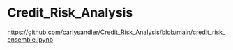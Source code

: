 # Credit_Risk_Analysis

https://github.com/carlysandler/Credit_Risk_Analysis/blob/main/credit_risk_ensemble.ipynb 
